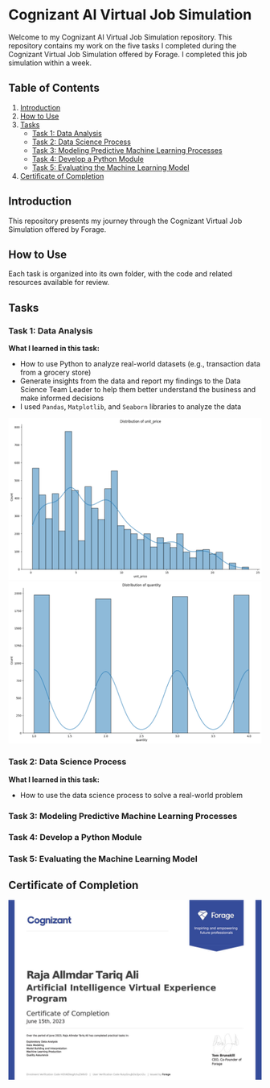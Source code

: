 # Cognizant AI Virtual Job Simulation

Welcome to my Cognizant AI Virtual Job Simulation repository. This repository contains my work on the five tasks I completed during the Cognizant Virtual Job Simulation offered by Forage. I completed this job simulation within a week. 

## Table of Contents
1. [Introduction](#introduction)
2. [How to Use](#how-to-use)
3. [Tasks](#tasks)
   - [Task 1: Data Analysis](#task-1-data-analysis)
   - [Task 2: Data Science Process](#task-2-data-science-process)
   - [Task 3: Modeling Predictive Machine Learning Processes](#task-3-modeling-predictive-machine-learning-processes)
   - [Task 4: Develop a Python Module](#task-4-develop-a-python-module)
   - [Task 5: Evaluating the Machine Learning Model](#task-5-evaluating-the-machine-learning-model)
4. [Certificate of Completion](#certificate-of-completion)

## Introduction

This repository presents my journey through the Cognizant Virtual Job Simulation offered by Forage. 

## How to Use

Each task is organized into its own folder, with the code and related resources available for review. 

## Tasks

### Task 1: Data Analysis

**What I learned in this task:**
- How to use Python to analyze real-world datasets (e.g., transaction data from a grocery store)
- Generate insights from the data and report my findings to the Data Science Team Leader to help them better understand the business and make informed decisions
- I used `Pandas`, `Matplotlib`, and `Seaborn` libraries to analyze the data

![Alt text](img/image.png)
![Alt text](img/image-1.png)

### Task 2: Data Science Process

**What I learned in this task:**
- How to use the data science process to solve a real-world problem

### Task 3: Modeling Predictive Machine Learning Processes

**<Coming Soon>**

### Task 4: Develop a Python Module

**<Coming Soon>**

### Task 5: Evaluating the Machine Learning Model

**<Coming Soon>**

## Certificate of Completion

![Alt text](img/completion.jpg)

